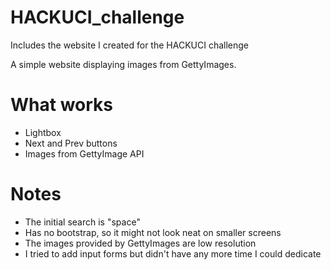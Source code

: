 # HACKUCI_challenge
Includes the website I created for the HACKUCI challenge

A simple website displaying images from GettyImages.

# What works
* Lightbox
* Next and Prev buttons
* Images from GettyImage API

# Notes
* The initial search is "space"
* Has no bootstrap, so it might not look neat on smaller screens
* The images provided by GettyImages are low resolution
* I tried to add input forms but didn't have any more time I could dedicate

